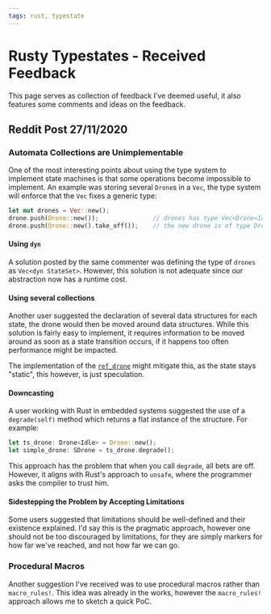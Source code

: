 ```yaml
---
tags: rust, typestate
---
```

# Rusty Typestates - Received Feedback

This page serves as collection of feedback I've deemed useful,
it also features some comments and ideas on the feedback.

## Reddit Post 27/11/2020

### Automata Collections are Unimplementable

One of the most interesting points about using the type system to implement state machines is that some operations become impossible to implement.
An example was storing several `Drone`s in a `Vec`,
the type system will enforce that the `Vec` fixes a generic type:

```rust
let mut drones = Vec::new();
drone.push(Drone::new());               // drones has type Vec<Drone<Idle>>
drone.push(Drone::new().take_off());    // the new drone is of type Drone<Hovering>
```

#### Using `dyn`

A solution posted by the same commenter was defining the type of `drones` as `Vec<dyn StateSet>`.
However, this solution is not adequate since our abstraction now has a runtime cost.

#### Using several collections

Another user suggested the declaration of several data structures for each state,
the drone would then be moved around data structures.
While this solution is fairly easy to implement,
it requires information to be moved around as soon as a state transition occurs,
if it happens too often performance might be impacted.

The implementation of the [`ref_drone`](https://github.com/rustype/drone/blob/383b7d5b7ba3dfac541c7ab9b15acc44fc2f9c6d/src/ref_drone.rs) might mitigate this,
as the state stays "static", this however, is just speculation.

#### Downcasting

A user working with Rust in embedded systems suggested the use of a `degrade(self)` method which returns a flat instance of the structure.
For example:

```rust
let ts_drone: Drone<Idle> = Drone::new();
let simple_drone: SDrone = ts_drone.degrade();
```

This approach has the problem that when you call `degrade`, all bets are off.
However, it aligns with Rust's approach to `unsafe`, where the programmer asks the compiler to trust him.

#### Sidestepping the Problem by Accepting Limitations

Some users suggested that limitations should be well-defined and their existence explained.
I'd say this is the pragmatic approach, however one should not be too discouraged by limitations,
for they are simply markers for how far we've reached, and not how far we can go.

### Procedural Macros

Another suggestion I've received was to use procedural macros rather than `macro_rules!`.
This idea was already in the works, however the `macro_rules!` approach allows me to sketch a quick PoC.